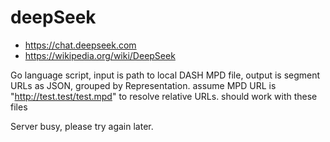 # deepSeek

- https://chat.deepseek.com
- https://wikipedia.org/wiki/DeepSeek

Go language script, input is path to local DASH MPD file, output is segment
URLs as JSON, grouped by Representation. assume MPD URL is
"http://test.test/test.mpd" to resolve relative URLs. should work with these
files

Server busy, please try again later.
